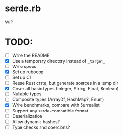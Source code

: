 # serde.rb

WIP

# TODO:

- [ ] Write the README
- [x] Use a temporary directory instead of `_target_`
- [ ] Write specs
- [x] Set up rubocop
- [ ] Set up CI
- [ ] Reuse Rust crate, but generate sources in a temp dir
- [x] Cover all basic types (Integer, String, Float, Boolean)
- [ ] Nullable types
- [ ] Composite types (ArrayOf, HashMap?, Enum)
- [x] Write benchmarks, compare with Surrealist
- [ ] Support any serde-compatible format
- [ ] Deserialization
- [ ] Allow dynamic hashes?
- [ ] Type checks and coercions?
